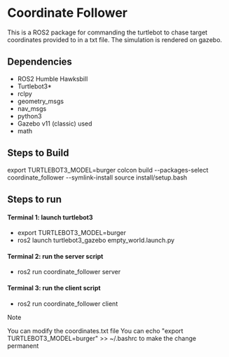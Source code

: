 # Coordinate Follower

This is a ROS2 package for commanding the turtlebot to chase target coordinates provided to in a txt file. The simulation is rendered on gazebo.

## Dependencies
- ROS2 Humble Hawksbill
- Turtlebot3*
- rclpy
- geometry_msgs
- nav_msgs
- python3
- Gazebo v11 (classic) used
- math

## Steps to Build

export TURTLEBOT3_MODEL=burger
colcon build --packages-select coordinate_follower --symlink-install
source install/setup.bash

## Steps to run

#### Terminal 1: launch turtlebot3
- export TURTLEBOT3_MODEL=burger
- ros2 launch turtlebot3_gazebo empty_world.launch.py

#### Terminal 2: run the server script
- ros2 run coordinate_follower server

#### Terminal 3: run the client script
- ros2 run coordinate_follower client

>[!Note]
>You can modify the coordinates.txt file
>You can echo "export TURTLEBOT3_MODEL=burger" >> ~/.bashrc to make the change permanent
